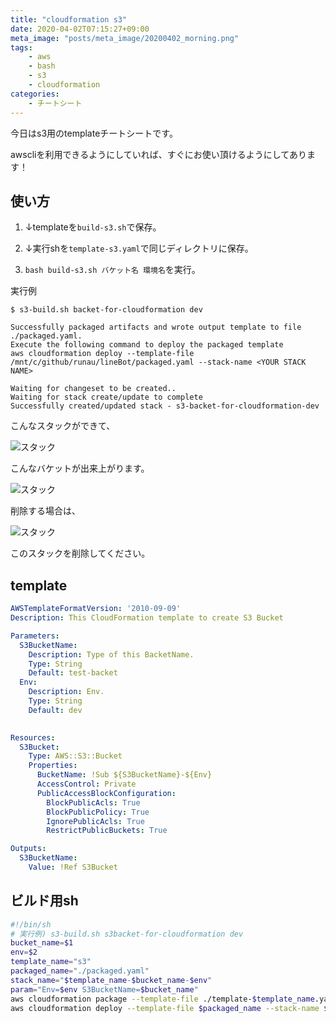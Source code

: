 ```yaml
---
title: "cloudformation s3"
date: 2020-04-02T07:15:27+09:00
meta_image: "posts/meta_image/20200402_morning.png"
tags: 
    - aws
    - bash
    - s3
    - cloudformation
categories: 
    - チートシート
---
```


今日はs3用のtemplateチートシートです。

awscliを利用できるようにしていれば、すぐにお使い頂けるようにしてあります！

## 使い方

1. ↓templateを`build-s3.sh`で保存。

1. ↓実行shを`template-s3.yaml`で同じディレクトリに保存。

1. `bash build-s3.sh バケット名 環境名`を実行。

実行例
```
$ s3-build.sh backet-for-cloudformation dev

Successfully packaged artifacts and wrote output template to file ./packaged.yaml.
Execute the following command to deploy the packaged template
aws cloudformation deploy --template-file /mnt/c/github/runau/lineBot/packaged.yaml --stack-name <YOUR STACK NAME>

Waiting for changeset to be created..
Waiting for stack create/update to complete
Successfully created/updated stack - s3-backet-for-cloudformation-dev
```

こんなスタックができて、

![スタック](../img/s3-build2.png)

こんなバケットが出来上がります。

![スタック](../img/s3-build.png)

削除する場合は、

![スタック](../img/s3-build2.png)

このスタックを削除してください。

## template

```yaml:template-s3.yaml
AWSTemplateFormatVersion: '2010-09-09'
Description: This CloudFormation template to create S3 Bucket

Parameters:
  S3BucketName:
    Description: Type of this BacketName.
    Type: String
    Default: test-backet
  Env:
    Description: Env.
    Type: String
    Default: dev
    

Resources:
  S3Bucket:
    Type: AWS::S3::Bucket
    Properties:
      BucketName: !Sub ${S3BucketName}-${Env}
      AccessControl: Private
      PublicAccessBlockConfiguration:
        BlockPublicAcls: True
        BlockPublicPolicy: True
        IgnorePublicAcls: True
        RestrictPublicBuckets: True

Outputs:
  S3BucketName:
    Value: !Ref S3Bucket
```

## ビルド用sh

```sh:build-s3.sh
#!/bin/sh
# 実行例) s3-build.sh s3backet-for-cloudformation dev
bucket_name=$1
env=$2
template_name="s3"
packaged_name="./packaged.yaml"
stack_name="$template_name-$bucket_name-$env"
param="Env=$env S3BucketName=$bucket_name"
aws cloudformation package --template-file ./template-$template_name.yaml --s3-bucket $bucket_name --output-template-file $packaged_name
aws cloudformation deploy --template-file $packaged_name --stack-name $stack_name --parameter-overrides $param
```